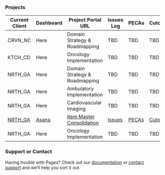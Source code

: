 <!-- ## Welcome to GitHub Pages

You can use the [editor on GitHub](https://github.com/btvangundy/homepage/edit/gh-pages/index.md) to maintain and preview the content for your website in Markdown files.

Whenever you commit to this repository, GitHub Pages will run [Jekyll](https://jekyllrb.com/) to rebuild the pages in your site, from the content in your Markdown files. -->

### Projects

| **Current Client** | **Dashboard**  | **Project Portal URL** | **Issues Log**  | **PECAs**  | **Cutover**  |
| ------------- | ------------- | ------------- | ------------- | ------------- | ------------- |
| CRVN_NC  | Here  | Domain Strategy & Roadmapping  | TBD  | TBD  | TBD  | 
| KTCH_CD  | Here  | Oncology Implementation | TBD  | TBD  | TBD  |
| NRTH_GA  | Here  | Domain Strategy & Roadmapping  | TBD  | TBD  | TBD  |
| NRTH_GA  | Here  | Ambulatory Implementation  | TBD  | TBD  | TBD  |
| NRTH_GA  | Here  | Cardiovascular Imaging  | TBD  | TBD  | TBD  |
| [NRTH_GA](https://lightson.cerner.com/clients/NRTH_GA/domains/P0713/overview/scorecard/302689/)  | [Asana](https://app.asana.com/0/1115928529699158/board)  | [Item Master Consolidation](https://methodm.cerner.com/client/2286/PJ112375/SitePages/Dashboard.aspx)  | [Issues](https://methodm.cerner.com/client/2286/PJ112375/SitePages/Issues.aspx)  | [PECAs](https://methodm.cerner.com/client/2286/PJ112375/Project%20Documents/Forms/AllItems.aspx?RootFolder=%2Fclient%2F2286%2FPJ112375%2FProject%20Documents%2FProject%20Management%2FPECAs&FolderCTID=0x012000B754CE891E363446BB482C9C9B3A399B&View=%7B7B9372B6%2DE8B0%2D4E92%2DAAB6%2DFB0D4B4627FD%7D)  | [Cutover](https://methodm.cerner.com/client/2286/PJ112375/Project%20Documents/Forms/AllItems.aspx?RootFolder=%2Fclient%2F2286%2FPJ112375%2FProject%20Documents%2FConversion&FolderCTID=0x012000B754CE891E363446BB482C9C9B3A399B&View=%7B7B9372B6%2DE8B0%2D4E92%2DAAB6%2DFB0D4B4627FD%7D&InitialTabId=Ribbon%2EDocument&VisibilityContext=WSSTabPersistence)  |
| NRTH_GA  | Here  | Oncology Implementation  | TBD  | TBD  | TBD  |

<!-- ### Markdown

Markdown is a lightweight and easy-to-use syntax for styling your writing. It includes conventions for

```markdown
Syntax highlighted code block

# Header 1
## Header 2
### Header 3

- Bulleted
- List

1. Numbered
2. List

**Bold** and _Italic_ and `Code` text

[Link](url) and ![Image](src)
```

For more details see [Basic writing and formatting syntax](https://docs.github.com/en/github/writing-on-github/getting-started-with-writing-and-formatting-on-github/basic-writing-and-formatting-syntax).

### Jekyll Themes

Your Pages site will use the layout and styles from the Jekyll theme you have selected in your [repository settings](https://github.com/btvangundy/homepage/settings/pages). The name of this theme is saved in the Jekyll `_config.yml` configuration file. -->

### Support or Contact

Having trouble with Pages? Check out our [documentation](https://docs.github.com/categories/github-pages-basics/) or [contact support](https://support.github.com/contact) and we’ll help you sort it out.
